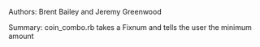 Authors: Brent Bailey and Jeremy Greenwood

Summary: coin_combo.rb takes a Fixnum and tells the user the minimum amount